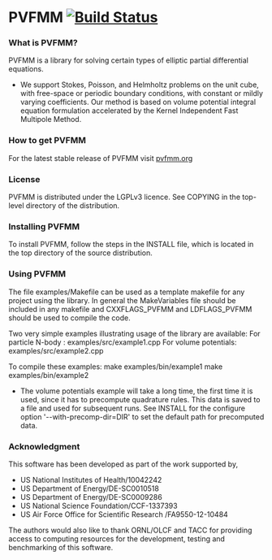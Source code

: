 # PVFMM [![Build Status](https://travis-ci.org/dmalhotra/pvfmm.svg?branch=develop)](https://travis-ci.org/dmalhotra/pvfmm)


### What is PVFMM?

   PVFMM is a library for solving certain types of elliptic partial
   differential equations. 
    
   * We support Stokes, Poisson, and Helmholtz problems on the unit
     cube, with free-space or periodic boundary conditions, with
     constant or mildly varying coefficients. Our method is based on
     volume potential integral equation formulation accelerated by the
     Kernel Independent Fast Multipole Method. 


### How to get PVFMM

   For the latest stable release of PVFMM visit [pvfmm.org](http://pvfmm.org)

### License

   PVFMM is distributed under the LGPLv3 licence. See COPYING in
   the top-level directory of the distribution. 

### Installing PVFMM

   To install PVFMM, follow the steps in the INSTALL file, which is
   located in the top directory of the source distribution. 


### Using PVFMM

   The file examples/Makefile can be used as a template makefile for any
   project using the library. In general the MakeVariables file should
   be included in any makefile and CXXFLAGS_PVFMM and LDFLAGS_PVFMM should
   be used to compile the code.

   Two very simple examples illustrating usage of the library are available:
      For particle N-body  : examples/src/example1.cpp
      For volume potentials: examples/src/example2.cpp 

   To compile these examples:
      make examples/bin/example1
      make examples/bin/example2

   * The volume potentials example will take a long time, the first time
     it is used, since it has to precompute quadrature rules. This data
     is saved to a file and used for subsequent runs. See INSTALL for
     the configure option '--with-precomp-dir=DIR' to set the default
     path for precomputed data.


### Acknowledgment

   This software has been developed as part of the work supported by,
   * US National Institutes of Health/10042242
   * US Department of Energy/DE-SC0010518
   * US Department of Energy/DE-SC0009286
   * US National Science Foundation/CCF-1337393
   * US Air Force Office for Scientific Research /FA9550-12-10484

   The authors would also like to thank ORNL/OLCF and TACC for providing
   access to computing resources for the development, testing and
   benchmarking of this software.

